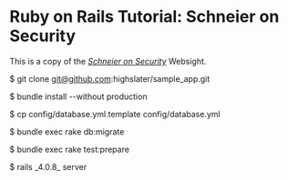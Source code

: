 # Ruby on Rails Tutorial: Schneier on Security

This is a copy of the [*Schneier on Security*](https://www.schneier.com/)
Websight.


$ git clone git@github.com:highslater/sample_app.git

$ bundle install --without production

$ cp config/database.yml.template config/database.yml

$ bundle exec rake db:migrate

$ bundle exec rake test:prepare

$ rails \_4.0.8\_ server
